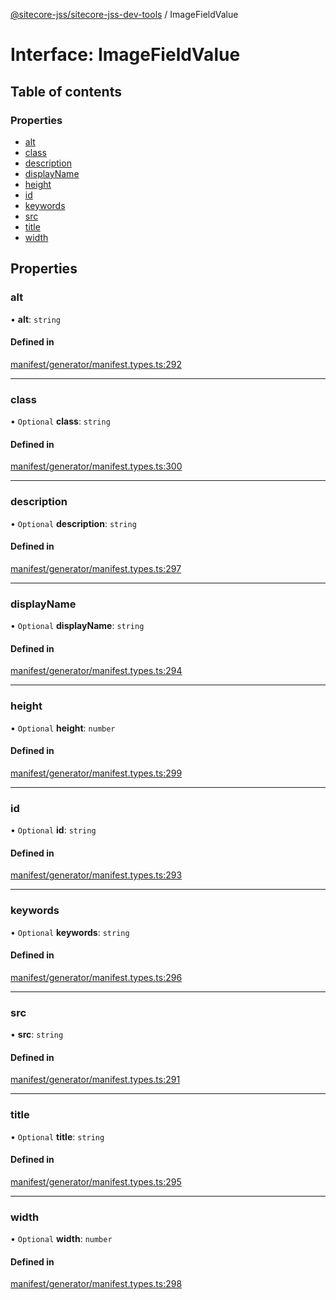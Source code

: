 [@sitecore-jss/sitecore-jss-dev-tools](../README.md) / ImageFieldValue

# Interface: ImageFieldValue

## Table of contents

### Properties

- [alt](ImageFieldValue.md#alt)
- [class](ImageFieldValue.md#class)
- [description](ImageFieldValue.md#description)
- [displayName](ImageFieldValue.md#displayname)
- [height](ImageFieldValue.md#height)
- [id](ImageFieldValue.md#id)
- [keywords](ImageFieldValue.md#keywords)
- [src](ImageFieldValue.md#src)
- [title](ImageFieldValue.md#title)
- [width](ImageFieldValue.md#width)

## Properties

### alt

• **alt**: `string`

#### Defined in

[manifest/generator/manifest.types.ts:292](https://github.com/Sitecore/jss/blob/876dae504/packages/sitecore-jss-dev-tools/src/manifest/generator/manifest.types.ts#L292)

---

### class

• `Optional` **class**: `string`

#### Defined in

[manifest/generator/manifest.types.ts:300](https://github.com/Sitecore/jss/blob/876dae504/packages/sitecore-jss-dev-tools/src/manifest/generator/manifest.types.ts#L300)

---

### description

• `Optional` **description**: `string`

#### Defined in

[manifest/generator/manifest.types.ts:297](https://github.com/Sitecore/jss/blob/876dae504/packages/sitecore-jss-dev-tools/src/manifest/generator/manifest.types.ts#L297)

---

### displayName

• `Optional` **displayName**: `string`

#### Defined in

[manifest/generator/manifest.types.ts:294](https://github.com/Sitecore/jss/blob/876dae504/packages/sitecore-jss-dev-tools/src/manifest/generator/manifest.types.ts#L294)

---

### height

• `Optional` **height**: `number`

#### Defined in

[manifest/generator/manifest.types.ts:299](https://github.com/Sitecore/jss/blob/876dae504/packages/sitecore-jss-dev-tools/src/manifest/generator/manifest.types.ts#L299)

---

### id

• `Optional` **id**: `string`

#### Defined in

[manifest/generator/manifest.types.ts:293](https://github.com/Sitecore/jss/blob/876dae504/packages/sitecore-jss-dev-tools/src/manifest/generator/manifest.types.ts#L293)

---

### keywords

• `Optional` **keywords**: `string`

#### Defined in

[manifest/generator/manifest.types.ts:296](https://github.com/Sitecore/jss/blob/876dae504/packages/sitecore-jss-dev-tools/src/manifest/generator/manifest.types.ts#L296)

---

### src

• **src**: `string`

#### Defined in

[manifest/generator/manifest.types.ts:291](https://github.com/Sitecore/jss/blob/876dae504/packages/sitecore-jss-dev-tools/src/manifest/generator/manifest.types.ts#L291)

---

### title

• `Optional` **title**: `string`

#### Defined in

[manifest/generator/manifest.types.ts:295](https://github.com/Sitecore/jss/blob/876dae504/packages/sitecore-jss-dev-tools/src/manifest/generator/manifest.types.ts#L295)

---

### width

• `Optional` **width**: `number`

#### Defined in

[manifest/generator/manifest.types.ts:298](https://github.com/Sitecore/jss/blob/876dae504/packages/sitecore-jss-dev-tools/src/manifest/generator/manifest.types.ts#L298)
